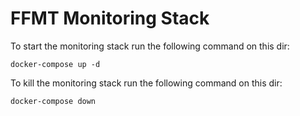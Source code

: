 # FFMT Monitoring Stack

To start the monitoring stack run the following command on this dir:

``` 
docker-compose up -d

```



To kill the monitoring stack run the following command on this dir:

```
docker-compose down
```